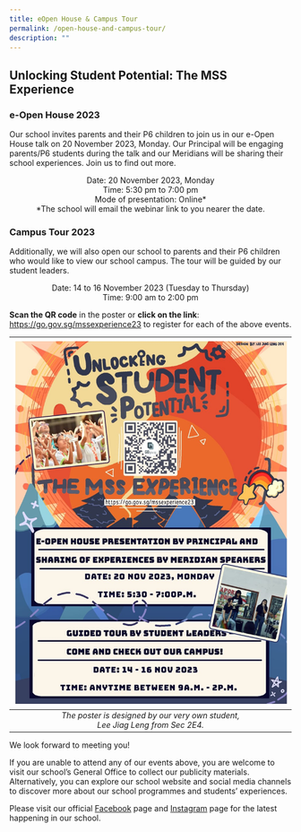 ```yaml
---
title: eOpen House & Campus Tour
permalink: /open-house-and-campus-tour/
description: ""
---
```

## Unlocking Student Potential: The MSS Experience

### e-Open House 2023

Our school invites parents and their P6 children to join us in our e-Open House talk on 20 November 2023, Monday. Our Principal will be engaging parents/P6 students during the talk and our Meridians will be sharing their school experiences. Join us to find out more. 

<p align="center">Date: 20 November 2023, Monday
<br> Time: 5:30 pm to 7:00 pm
<br>Mode of presentation: Online*
<br> *The school will email the webinar link to you nearer the date. </p>

### Campus Tour 2023

Additionally, we will also open our school to parents and their P6 children who would like to view our school campus. The tour will be guided by our student leaders. 

<p align="center"> Date: 14 to 16 November 2023 (Tuesday to Thursday)
<br> Time: 9:00 am to 2:00 pm </p>

**Scan the QR code** in the poster or **click on the link**: https://go.gov.sg/mssexperience23 to register for each of the above events.

|![](/images/Homepage%20and%20Logos/open%20house%20poster.jpg)|
|:---:|
| *The poster is designed by our very own student, <br>Lee Jiag Leng from Sec 2E4.* |

We look forward to meeting you!

If you are unable to attend any of our events above, you are welcome to visit our school’s General Office to collect our publicity materials. Alternatively, you can explore our school website and social media channels to discover more about our school programmes and students’ experiences. 

Please visit our official [Facebook](https://www.facebook.com/meridiansec/) page and [Instagram](https://www.instagram.com/meridian_sec/) page for the latest happening in our school.

